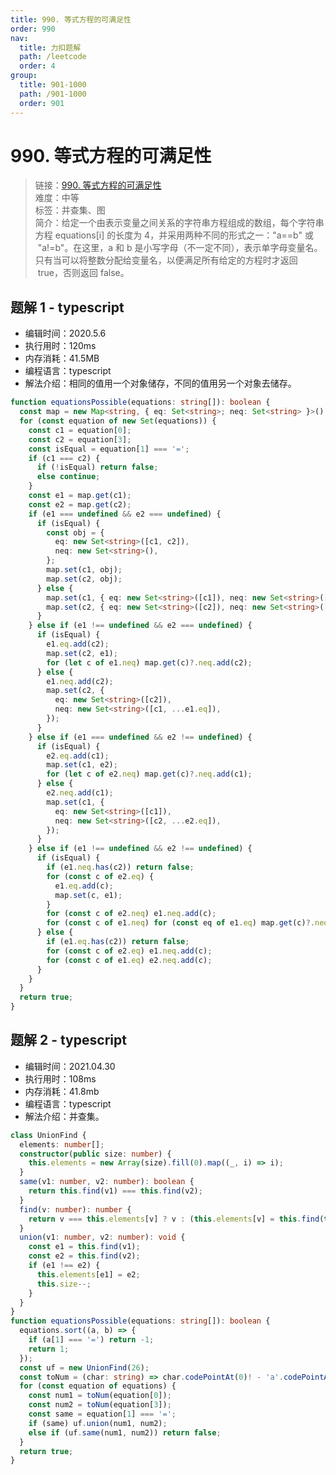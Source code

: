 ```yaml
---
title: 990. 等式方程的可满足性
order: 990
nav:
  title: 力扣题解
  path: /leetcode
  order: 4
group:
  title: 901-1000
  path: /901-1000
  order: 901
---
```


# 990. 等式方程的可满足性

> 链接：[990. 等式方程的可满足性](https://leetcode-cn.com/problems/satisfiability-of-equality-equations/)  
> 难度：中等  
> 标签：并查集、图  
> 简介：给定一个由表示变量之间关系的字符串方程组成的数组，每个字符串方程 equations[i] 的长度为 4，并采用两种不同的形式之一："a==b" 或  "a!=b"。在这里，a 和 b 是小写字母（不一定不同），表示单字母变量名。只有当可以将整数分配给变量名，以便满足所有给定的方程时才返回  true，否则返回 false。

## 题解 1 - typescript

- 编辑时间：2020.5.6
- 执行用时：120ms
- 内存消耗：41.5MB
- 编程语言：typescript
- 解法介绍：相同的值用一个对象储存，不同的值用另一个对象去储存。

```typescript
function equationsPossible(equations: string[]): boolean {
  const map = new Map<string, { eq: Set<string>; neq: Set<string> }>();
  for (const equation of new Set(equations)) {
    const c1 = equation[0];
    const c2 = equation[3];
    const isEqual = equation[1] === '=';
    if (c1 === c2) {
      if (!isEqual) return false;
      else continue;
    }
    const e1 = map.get(c1);
    const e2 = map.get(c2);
    if (e1 === undefined && e2 === undefined) {
      if (isEqual) {
        const obj = {
          eq: new Set<string>([c1, c2]),
          neq: new Set<string>(),
        };
        map.set(c1, obj);
        map.set(c2, obj);
      } else {
        map.set(c1, { eq: new Set<string>([c1]), neq: new Set<string>([c2]) });
        map.set(c2, { eq: new Set<string>([c2]), neq: new Set<string>([c1]) });
      }
    } else if (e1 !== undefined && e2 === undefined) {
      if (isEqual) {
        e1.eq.add(c2);
        map.set(c2, e1);
        for (let c of e1.neq) map.get(c)?.neq.add(c2);
      } else {
        e1.neq.add(c2);
        map.set(c2, {
          eq: new Set<string>([c2]),
          neq: new Set<string>([c1, ...e1.eq]),
        });
      }
    } else if (e1 === undefined && e2 !== undefined) {
      if (isEqual) {
        e2.eq.add(c1);
        map.set(c1, e2);
        for (let c of e2.neq) map.get(c)?.neq.add(c1);
      } else {
        e2.neq.add(c1);
        map.set(c1, {
          eq: new Set<string>([c1]),
          neq: new Set<string>([c2, ...e2.eq]),
        });
      }
    } else if (e1 !== undefined && e2 !== undefined) {
      if (isEqual) {
        if (e1.neq.has(c2)) return false;
        for (const c of e2.eq) {
          e1.eq.add(c);
          map.set(c, e1);
        }
        for (const c of e2.neq) e1.neq.add(c);
        for (const c of e1.neq) for (const eq of e1.eq) map.get(c)?.neq.add(eq);
      } else {
        if (e1.eq.has(c2)) return false;
        for (const c of e2.eq) e1.neq.add(c);
        for (const c of e1.eq) e2.neq.add(c);
      }
    }
  }
  return true;
}
```

## 题解 2 - typescript

- 编辑时间：2021.04.30
- 执行用时：108ms
- 内存消耗：41.8mb
- 编程语言：typescript
- 解法介绍：并查集。

```typescript
class UnionFind {
  elements: number[];
  constructor(public size: number) {
    this.elements = new Array(size).fill(0).map((_, i) => i);
  }
  same(v1: number, v2: number): boolean {
    return this.find(v1) === this.find(v2);
  }
  find(v: number): number {
    return v === this.elements[v] ? v : (this.elements[v] = this.find(this.elements[v]));
  }
  union(v1: number, v2: number): void {
    const e1 = this.find(v1);
    const e2 = this.find(v2);
    if (e1 !== e2) {
      this.elements[e1] = e2;
      this.size--;
    }
  }
}
function equationsPossible(equations: string[]): boolean {
  equations.sort((a, b) => {
    if (a[1] === '=') return -1;
    return 1;
  });
  const uf = new UnionFind(26);
  const toNum = (char: string) => char.codePointAt(0)! - 'a'.codePointAt(0)!;
  for (const equation of equations) {
    const num1 = toNum(equation[0]);
    const num2 = toNum(equation[3]);
    const same = equation[1] === '=';
    if (same) uf.union(num1, num2);
    else if (uf.same(num1, num2)) return false;
  }
  return true;
}
```

